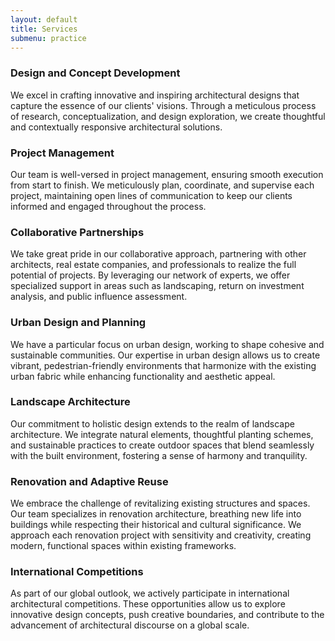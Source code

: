```yaml
---
layout: default
title: Services
submenu: practice
---
```


### Design and Concept Development
We excel in crafting innovative and inspiring architectural designs that capture the essence of our clients' visions. Through a meticulous process of research, conceptualization, and design exploration, we create thoughtful and contextually responsive architectural solutions.

### Project Management
Our team is well-versed in project management, ensuring smooth execution from start to finish. We meticulously plan, coordinate, and supervise each project, maintaining open lines of communication to keep our clients informed and engaged throughout the process.

### Collaborative Partnerships
We take great pride in our collaborative approach, partnering with other architects, real estate companies, and professionals to realize the full potential of projects. By leveraging our network of experts, we offer specialized support in areas such as landscaping, return on investment analysis, and public influence assessment.

### Urban Design and Planning
We have a particular focus on urban design, working to shape cohesive and sustainable communities. Our expertise in urban design allows us to create vibrant, pedestrian-friendly environments that harmonize with the existing urban fabric while enhancing functionality and aesthetic appeal.

### Landscape Architecture
Our commitment to holistic design extends to the realm of landscape architecture. We integrate natural elements, thoughtful planting schemes, and sustainable practices to create outdoor spaces that blend seamlessly with the built environment, fostering a sense of harmony and tranquility.

### Renovation and Adaptive Reuse
We embrace the challenge of revitalizing existing structures and spaces. Our team specializes in renovation architecture, breathing new life into buildings while respecting their historical and cultural significance. We approach each renovation project with sensitivity and creativity, creating modern, functional spaces within existing frameworks.

### International Competitions
As part of our global outlook, we actively participate in international architectural competitions. These opportunities allow us to explore innovative design concepts, push creative boundaries, and contribute to the advancement of architectural discourse on a global scale.
